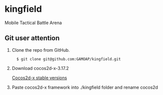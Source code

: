 # kingfield
Mobile Tactical Battle Arena

Git user attention
-----------------------

1. Clone the repo from GitHub.

         $ git clone git@github.com:GAMOAP/kingfield.git

2. Download cocos2d-x-3.17.2

      [Cocos2d-x stable versions](http://www.cocos2d-x.org/download)

3. Paste cocos2d-x framework into ./kingfield folder and rename cocos2d
